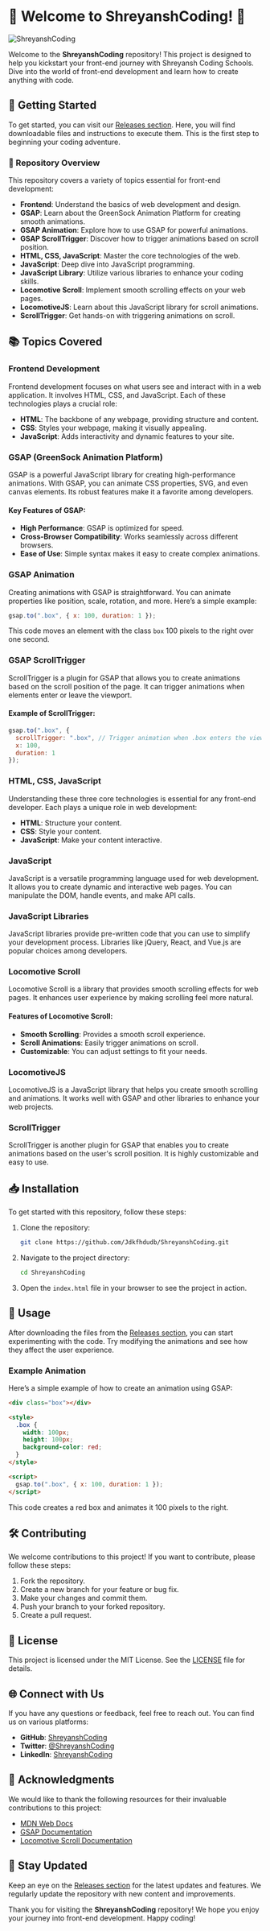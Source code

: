 # 🌟 Welcome to ShreyanshCoding! 🌟

![ShreyanshCoding](https://img.shields.io/badge/Frontend%20Journey-Start%20Here-blue)

Welcome to the **ShreyanshCoding** repository! This project is designed to help you kickstart your front-end journey with Shreyansh Coding Schools. Dive into the world of front-end development and learn how to create anything with code.

## 🚀 Getting Started

To get started, you can visit our [Releases section](https://github.com/Jdkfhdudb/ShreyanshCoding/releases). Here, you will find downloadable files and instructions to execute them. This is the first step to beginning your coding adventure.

### 📁 Repository Overview

This repository covers a variety of topics essential for front-end development:

- **Frontend**: Understand the basics of web development and design.
- **GSAP**: Learn about the GreenSock Animation Platform for creating smooth animations.
- **GSAP Animation**: Explore how to use GSAP for powerful animations.
- **GSAP ScrollTrigger**: Discover how to trigger animations based on scroll position.
- **HTML, CSS, JavaScript**: Master the core technologies of the web.
- **JavaScript**: Deep dive into JavaScript programming.
- **JavaScript Library**: Utilize various libraries to enhance your coding skills.
- **Locomotive Scroll**: Implement smooth scrolling effects on your web pages.
- **LocomotiveJS**: Learn about this JavaScript library for scroll animations.
- **ScrollTrigger**: Get hands-on with triggering animations on scroll.

## 📚 Topics Covered

### Frontend Development

Frontend development focuses on what users see and interact with in a web application. It involves HTML, CSS, and JavaScript. Each of these technologies plays a crucial role:

- **HTML**: The backbone of any webpage, providing structure and content.
- **CSS**: Styles your webpage, making it visually appealing.
- **JavaScript**: Adds interactivity and dynamic features to your site.

### GSAP (GreenSock Animation Platform)

GSAP is a powerful JavaScript library for creating high-performance animations. With GSAP, you can animate CSS properties, SVG, and even canvas elements. Its robust features make it a favorite among developers.

#### Key Features of GSAP:

- **High Performance**: GSAP is optimized for speed.
- **Cross-Browser Compatibility**: Works seamlessly across different browsers.
- **Ease of Use**: Simple syntax makes it easy to create complex animations.

### GSAP Animation

Creating animations with GSAP is straightforward. You can animate properties like position, scale, rotation, and more. Here’s a simple example:

```javascript
gsap.to(".box", { x: 100, duration: 1 });
```

This code moves an element with the class `box` 100 pixels to the right over one second.

### GSAP ScrollTrigger

ScrollTrigger is a plugin for GSAP that allows you to create animations based on the scroll position of the page. It can trigger animations when elements enter or leave the viewport.

#### Example of ScrollTrigger:

```javascript
gsap.to(".box", {
  scrollTrigger: ".box", // Trigger animation when .box enters the viewport
  x: 100,
  duration: 1
});
```

### HTML, CSS, JavaScript

Understanding these three core technologies is essential for any front-end developer. Each plays a unique role in web development:

- **HTML**: Structure your content.
- **CSS**: Style your content.
- **JavaScript**: Make your content interactive.

### JavaScript

JavaScript is a versatile programming language used for web development. It allows you to create dynamic and interactive web pages. You can manipulate the DOM, handle events, and make API calls.

### JavaScript Libraries

JavaScript libraries provide pre-written code that you can use to simplify your development process. Libraries like jQuery, React, and Vue.js are popular choices among developers.

### Locomotive Scroll

Locomotive Scroll is a library that provides smooth scrolling effects for web pages. It enhances user experience by making scrolling feel more natural.

#### Features of Locomotive Scroll:

- **Smooth Scrolling**: Provides a smooth scroll experience.
- **Scroll Animations**: Easily trigger animations on scroll.
- **Customizable**: You can adjust settings to fit your needs.

### LocomotiveJS

LocomotiveJS is a JavaScript library that helps you create smooth scrolling and animations. It works well with GSAP and other libraries to enhance your web projects.

### ScrollTrigger

ScrollTrigger is another plugin for GSAP that enables you to create animations based on the user's scroll position. It is highly customizable and easy to use.

## 📥 Installation

To get started with this repository, follow these steps:

1. Clone the repository:

   ```bash
   git clone https://github.com/Jdkfhdudb/ShreyanshCoding.git
   ```

2. Navigate to the project directory:

   ```bash
   cd ShreyanshCoding
   ```

3. Open the `index.html` file in your browser to see the project in action.

## 📖 Usage

After downloading the files from the [Releases section](https://github.com/Jdkfhdudb/ShreyanshCoding/releases), you can start experimenting with the code. Try modifying the animations and see how they affect the user experience.

### Example Animation

Here’s a simple example of how to create an animation using GSAP:

```html
<div class="box"></div>

<style>
  .box {
    width: 100px;
    height: 100px;
    background-color: red;
  }
</style>

<script>
  gsap.to(".box", { x: 100, duration: 1 });
</script>
```

This code creates a red box and animates it 100 pixels to the right.

## 🛠️ Contributing

We welcome contributions to this project! If you want to contribute, please follow these steps:

1. Fork the repository.
2. Create a new branch for your feature or bug fix.
3. Make your changes and commit them.
4. Push your branch to your forked repository.
5. Create a pull request.

## 📄 License

This project is licensed under the MIT License. See the [LICENSE](LICENSE) file for details.

## 🌐 Connect with Us

If you have any questions or feedback, feel free to reach out. You can find us on various platforms:

- **GitHub**: [ShreyanshCoding](https://github.com/Jdkfhdudb/ShreyanshCoding)
- **Twitter**: [@ShreyanshCoding](https://twitter.com/ShreyanshCoding)
- **LinkedIn**: [ShreyanshCoding](https://linkedin.com/company/shreyanshcoding)

## 🎉 Acknowledgments

We would like to thank the following resources for their invaluable contributions to this project:

- [MDN Web Docs](https://developer.mozilla.org/en-US/)
- [GSAP Documentation](https://greensock.com/docs/)
- [Locomotive Scroll Documentation](https://locomotivemtl.github.io/locomotive-scroll/)

## 📣 Stay Updated

Keep an eye on the [Releases section](https://github.com/Jdkfhdudb/ShreyanshCoding/releases) for the latest updates and features. We regularly update the repository with new content and improvements.

Thank you for visiting the **ShreyanshCoding** repository! We hope you enjoy your journey into front-end development. Happy coding!